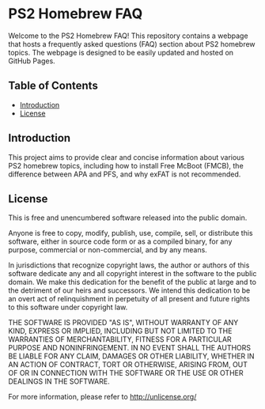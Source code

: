 # PS2 Homebrew FAQ

Welcome to the PS2 Homebrew FAQ! This repository contains a webpage that hosts a frequently asked questions (FAQ) section about PS2 homebrew topics. The webpage is designed to be easily updated and hosted on GitHub Pages.

## Table of Contents

- [Introduction](#introduction)
- [License](#license)

## Introduction

This project aims to provide clear and concise information about various PS2 homebrew topics, including how to install Free McBoot (FMCB), the difference between APA and PFS, and why exFAT is not recommended.

## License

This is free and unencumbered software released into the public domain.

Anyone is free to copy, modify, publish, use, compile, sell, or distribute this software, either in source code form or as a compiled binary, for any purpose, commercial or non-commercial, and by any means.

In jurisdictions that recognize copyright laws, the author or authors of this software dedicate any and all copyright interest in the software to the public domain. We make this dedication for the benefit of the public at large and to the detriment of our heirs and successors. We intend this dedication to be an overt act of relinquishment in perpetuity of all present and future rights to this software under copyright law.

THE SOFTWARE IS PROVIDED "AS IS", WITHOUT WARRANTY OF ANY KIND, EXPRESS OR IMPLIED, INCLUDING BUT NOT LIMITED TO THE WARRANTIES OF MERCHANTABILITY, FITNESS FOR A PARTICULAR PURPOSE AND NONINFRINGEMENT. IN NO EVENT SHALL THE AUTHORS BE LIABLE FOR ANY CLAIM, DAMAGES OR OTHER LIABILITY, WHETHER IN AN ACTION OF CONTRACT, TORT OR OTHERWISE, ARISING FROM, OUT OF OR IN CONNECTION WITH THE SOFTWARE OR THE USE OR OTHER DEALINGS IN THE SOFTWARE.

For more information, please refer to <http://unlicense.org/>
